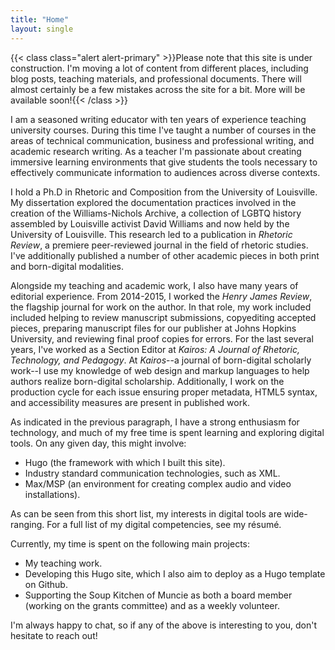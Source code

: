 ```yaml
---
title: "Home"
layout: single
---
```


{{< class class="alert alert-primary" >}}Please note that this site is under construction. I'm moving a lot of content from different places, including blog posts, teaching materials, and professional documents. There will almost certainly be a few mistakes across the site for a bit. More will be available soon!{{< /class >}}

I am a seasoned writing educator with ten years of experience teaching university courses. During this time I've taught a number of courses in the areas of technical communication, business and professional writing, and academic research writing. As a teacher I'm passionate about creating immersive learning environments that give students the tools necessary to effectively communicate information to audiences across diverse contexts.

I hold a Ph.D in Rhetoric and Composition from the University of Louisville. My dissertation explored the documentation practices involved in the creation of the Williams-Nichols Archive, a collection of LGBTQ history assembled by Louisville activist David Williams and now held by the University of Louisville. This research led to a publication in *Rhetoric Review*, a premiere peer-reviewed journal in the field of rhetoric studies. I've additionally published a number of other academic pieces in both print and born-digital modalities.

Alongside my teaching and academic work, I also have many years of editorial experience. From 2014-2015, I worked the *Henry James Review*, the flagship journal for work on the author. In that role, my work included included helping to review manuscript submissions, copyediting accepted pieces, preparing manuscript files for our publisher at Johns Hopkins University, and reviewing final proof copies for errors. For the last several years, I've worked as a Section Editor at *Kairos: A Journal of Rhetoric, Technology, and Pedagogy*. At *Kairos*--a journal of born-digital scholarly work--I use my knowledge of web design and markup languages to help authors realize born-digital scholarship. Additionally, I work on the production cycle for each issue ensuring proper metadata, HTML5 syntax, and accessibility measures are present in published work.

As indicated in the previous paragraph, I have a strong enthusiasm for technology, and much of my free time is spent learning and exploring digital tools. On any given day, this might involve:

- Hugo (the framework with which I built this site).
- Industry standard communication technologies, such as XML.
- Max/MSP (an environment for creating complex audio and video installations).

As can be seen from this short list, my interests in digital tools are wide-ranging. For a full list of my digital competencies, see my résumé.

Currently, my time is spent on the following main projects:

- My teaching work.
- Developing this Hugo site, which I also aim to deploy as a Hugo template on Github.
- Supporting the Soup Kitchen of Muncie as both a board member (working on the grants committee) and as a weekly volunteer.

I'm always happy to chat, so if any of the above is interesting to you, don't hesitate to reach out!

